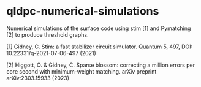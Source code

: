 # qldpc-numerical-simulations

Numerical simulations of the surface code using stim [1] and Pymatching [2] to produce threshold graphs.

[1] Gidney, C. Stim: a fast stabilizer circuit simulator. Quantum 5, 497, DOI: 10.22331/q-2021-07-06-497 (2021)

[2] Higgott, O. & Gidney, C. Sparse blossom: correcting a million errors per core second with minimum-weight matching.
arXiv preprint arXiv:2303.15933 (2023)
